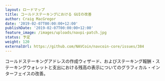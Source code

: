 ```yaml
---
layout: ロードマップ
title: コールドステーキングにおける GUIの改善
author: Craig MacGregor
date: '2019-02-07T00:00:00+12:00'
publishDate: '2019-02-07T00:00:00+12:00'
feature_image: /images/uploads/navpi-patch.jpg
status: 予定
weight: 120
externalUrl: https://github.com/NAVCoin/navcoin-core/issues/384
---
```


コールドステーキングアドレスの作成ウィザード、およびステーキング報酬・ステーキングウォレットと支出における残高の表示についてのグラフィカル・インターフェイスの改善。
